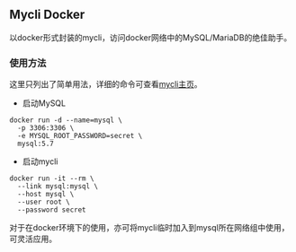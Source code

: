 ## Mycli Docker
以docker形式封装的mycli，访问docker网络中的MySQL/MariaDB的绝佳助手。

### 使用方法

这里只列出了简单用法，详细的命令可查看[mycli主页](http://www.mycli.net)。

- 启动MySQL

```
docker run -d --name=mysql \
  -p 3306:3306 \
  -e MYSQL_ROOT_PASSWORD=secret \
  mysql:5.7
```

- 启动mycli
```
docker run -it --rm \
  --link mysql:mysql \
  --host mysql \
  --user root \
  --password secret
```

对于在docker环境下的使用，亦可将mycli临时加入到mysql所在网络组中使用，可灵活应用。